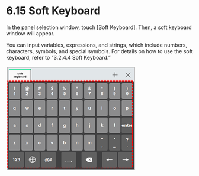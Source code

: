 # 6.15 Soft Keyboard

In the panel selection window, touch \[Soft Keyboard\]. Then, a soft keyboard window will appear. 

You can input variables, expressions, and strings, which include numbers, characters, symbols, and special symbols. For details on how to use the soft keyboard, refer to “3.2.4.4 Soft Keyboard.”

![Figure 46 Soft Keyboard](../.gitbook/assets/image%20%28435%29.png)

